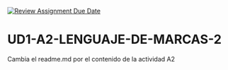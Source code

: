 [![Review Assignment Due Date](https://classroom.github.com/assets/deadline-readme-button-22041afd0340ce965d47ae6ef1cefeee28c7c493a6346c4f15d667ab976d596c.svg)](https://classroom.github.com/a/k_iRNlWC)
# UD1-A2-LENGUAJE-DE-MARCAS-2

Cambia el readme.md por el contenido de la actividad A2 
